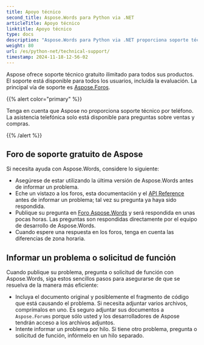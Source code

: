 ```yaml
---
title: Apoyo técnico
second_title: Aspose.Words para Python via .NET
articleTitle: Apoyo técnico
linktitle: Apoyo técnico
type: docs
description: "Aspose.Words para Python via .NET proporciona soporte técnico gratuito disponible para todos los usuarios. Informe su pregunta, problema o solicitud de función utilizando el Foro de soporte gratuito de Aspose."
weight: 80
url: /es/python-net/technical-support/
timestamp: 2024-11-18-12-56-02
---
```


Aspose ofrece soporte técnico gratuito ilimitado para todos sus productos. El soporte está disponible para todos los usuarios, incluida la evaluación. La principal vía de soporte es [Aspose.Foros](https://forum.aspose.com/c/words/8).

{{% alert color="primary" %}}

Tenga en cuenta que Aspose no proporciona soporte técnico por teléfono. La asistencia telefónica solo está disponible para preguntas sobre ventas y compras.

{{% /alert %}}

## Foro de soporte gratuito de Aspose

Si necesita ayuda con Aspose.Words, considere lo siguiente:

* Asegúrese de estar utilizando la última versión de Aspose.Words antes de informar un problema.
* Eche un vistazo a los foros, esta documentación y el [API Reference](https://reference.aspose.com/words/python-net/) antes de informar un problema; tal vez su pregunta ya haya sido respondida.
* Publique su pregunta en [Foro Aspose.Words](https://forum.aspose.com/c/words/8) y será respondida en unas pocas horas. Las preguntas son respondidas directamente por el equipo de desarrollo de Aspose.Words.
* Cuando espere una respuesta en los foros, tenga en cuenta las diferencias de zona horaria.

## Informar un problema o solicitud de función

Cuando publique su problema, pregunta o solicitud de función con Aspose.Words, siga estos sencillos pasos para asegurarse de que se resuelva de la manera más eficiente:

* Incluya el documento original y posiblemente el fragmento de código que está causando el problema. Si necesita adjuntar varios archivos, comprímalos en uno. Es seguro adjuntar sus documentos a `Aspose.Forums` porque sólo usted y los desarrolladores de Aspose tendrán acceso a los archivos adjuntos.
* Intente informar un problema por hilo. Si tiene otro problema, pregunta o solicitud de función, infórmelo en un hilo separado.
